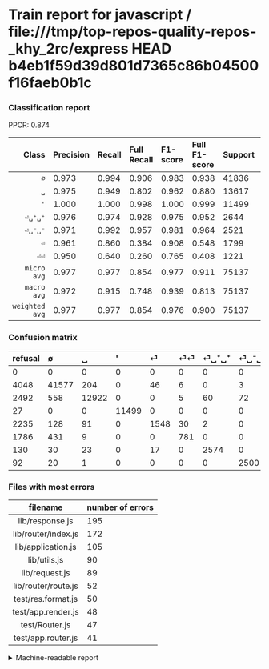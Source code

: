 # Train report for javascript / file:///tmp/top-repos-quality-repos-_khy_2rc/express HEAD b4eb1f59d39d801d7365c86b04500f16faeb0b1c

### Classification report

PPCR: 0.874

| Class | Precision | Recall | Full Recall | F1-score | Full F1-score | Support | Full Support | PPCR |
|------:|:----------|:-------|:------------|:---------|:---------|:--------|:-------------|:-----|
| `∅` | 0.973| 0.994| 0.906| 0.983| 0.938| 41836| 45884| 0.912 |
| `␣` | 0.975| 0.949| 0.802| 0.962| 0.880| 13617| 16109| 0.845 |
| `'` | 1.000| 1.000| 0.998| 1.000| 0.999| 11499| 11526| 0.998 |
| `⏎␣⁺␣⁺` | 0.976| 0.974| 0.928| 0.975| 0.952| 2644| 2774| 0.953 |
| `⏎␣⁻␣⁻` | 0.971| 0.992| 0.957| 0.981| 0.964| 2521| 2613| 0.965 |
| `⏎` | 0.961| 0.860| 0.384| 0.908| 0.548| 1799| 4034| 0.446 |
| `⏎⏎` | 0.950| 0.640| 0.260| 0.765| 0.408| 1221| 3007| 0.406 |
| `micro avg` | 0.977| 0.977| 0.854| 0.977| 0.911| 75137| 85947| 0.874 |
| `macro avg` | 0.972| 0.915| 0.748| 0.939| 0.813| 75137| 85947| 0.874 |
| `weighted avg` | 0.977| 0.977| 0.854| 0.976| 0.900| 75137| 85947| 0.874 |

### Confusion matrix

|refusal|  ∅| ␣| '| ⏎| ⏎⏎| ⏎␣⁺␣⁺| ⏎␣⁻␣⁻| 
|:---|:---|:---|:---|:---|:---|:---|:---|
|0 |0 |0 |0 |0 |0 |0 |0 |
|4048 |41577 |204 |0 |46 |6 |0 |3 |
|2492 |558 |12922 |0 |0 |5 |60 |72 |
|27 |0 |0 |11499 |0 |0 |0 |0 |
|2235 |128 |91 |0 |1548 |30 |2 |0 |
|1786 |431 |9 |0 |0 |781 |0 |0 |
|130 |30 |23 |0 |17 |0 |2574 |0 |
|92 |20 |1 |0 |0 |0 |0 |2500 |

### Files with most errors

| filename | number of errors|
|:----:|:-----|
| lib/response.js | 195 |
| lib/router/index.js | 172 |
| lib/application.js | 105 |
| lib/utils.js | 90 |
| lib/request.js | 89 |
| lib/router/route.js | 52 |
| test/res.format.js | 50 |
| test/app.render.js | 48 |
| test/Router.js | 47 |
| test/app.router.js | 41 |

<details>
    <summary>Machine-readable report</summary>
```json
{
  "cl_report": {"\u0027": {"f1-score": 1.0, "precision": 1.0, "recall": 1.0, "support": 11499}, "macro avg": {"f1-score": 0.9391007534811122, "precision": 0.9723302879439538, "recall": 0.9154403763908062, "support": 75137}, "micro avg": {"f1-score": 0.976895537484861, "precision": 0.976895537484861, "recall": 0.976895537484861, "support": 75137}, "weighted avg": {"f1-score": 0.9761695347023196, "precision": 0.9767602717930172, "recall": 0.976895537484861, "support": 75137}, "\u2205": {"f1-score": 0.9831402222747694, "precision": 0.9726979225154407, "recall": 0.9938091595754852, "support": 41836}, "\u23ce": {"f1-score": 0.9079178885630498, "precision": 0.9608938547486033, "recall": 0.8604780433574208, "support": 1799}, "\u23ce\u23ce": {"f1-score": 0.7645619187469407, "precision": 0.9501216545012166, "recall": 0.6396396396396397, "support": 1221}, "\u23ce\u2423\u207a\u2423\u207a": {"f1-score": 0.9749999999999999, "precision": 0.9764795144157815, "recall": 0.9735249621785174, "support": 2644}, "\u23ce\u2423\u207b\u2423\u207b": {"f1-score": 0.9811616954474097, "precision": 0.970873786407767, "recall": 0.9916699722332408, "support": 2521}, "\u2423": {"f1-score": 0.9619235493356162, "precision": 0.9752452830188679, "recall": 0.9489608577513402, "support": 13617}},
  "cl_report_full": {"\u0027": {"f1-score": 0.998827361563518, "precision": 1.0, "recall": 0.9976574700676731, "support": 11526}, "macro avg": {"f1-score": 0.8127231225022876, "precision": 0.9723302879439538, "recall": 0.7477246818143468, "support": 85947}, "micro avg": {"f1-score": 0.911338183804723, "precision": 0.976895537484861, "recall": 0.8540263185451499, "support": 85947}, "weighted avg": {"f1-score": 0.8998564148014033, "precision": 0.9755594348012534, "recall": 0.8540263185451499, "support": 85947}, "\u2205": {"f1-score": 0.9382362233154308, "precision": 0.9726979225154407, "recall": 0.9061328567692442, "support": 45884}, "\u23ce": {"f1-score": 0.5484499557130204, "precision": 0.9608938547486033, "recall": 0.38373822508676253, "support": 4034}, "\u23ce\u23ce": {"f1-score": 0.40793940976756327, "precision": 0.9501216545012166, "recall": 0.25972730295976054, "support": 3007}, "\u23ce\u2423\u207a\u2423\u207a": {"f1-score": 0.9515711645101663, "precision": 0.9764795144157815, "recall": 0.9279019466474405, "support": 2774}, "\u23ce\u2423\u207b\u2423\u207b": {"f1-score": 0.963762528912876, "precision": 0.970873786407767, "recall": 0.9567546880979717, "support": 2613}, "\u2423": {"f1-score": 0.8802752137334379, "precision": 0.9752452830188679, "recall": 0.8021602830715749, "support": 16109}},
  "ppcr": 0.8742248129661303
}
```
</details>
